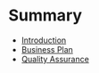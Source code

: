 # Summary

* [Introduction](README.md)
* [Business Plan](business_plan.md)
* [Quality Assurance](quality_assurance.md)

